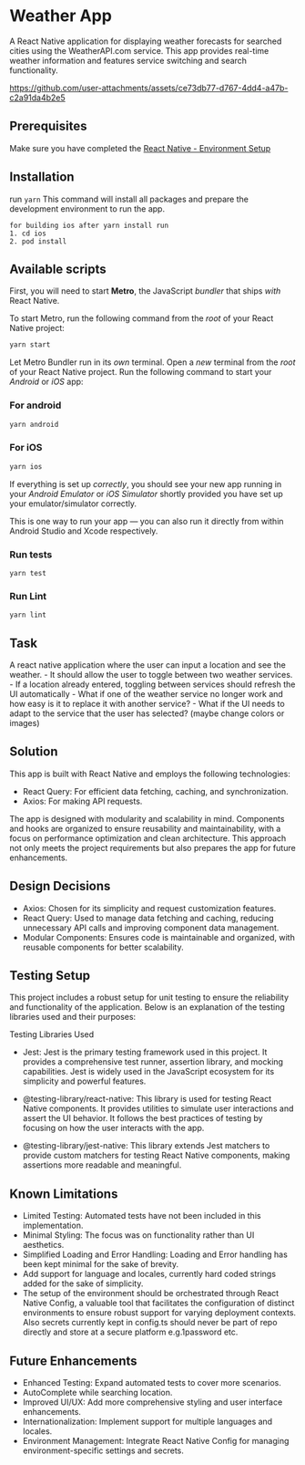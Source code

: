 # Weather App

A React Native application for displaying weather forecasts for searched cities using the WeatherAPI.com service. This app provides real-time weather information and features service switching and search functionality.


https://github.com/user-attachments/assets/ce73db77-d767-4dd4-a47b-c2a91da4b2e5



## Prerequisites

Make sure you have completed the [React Native - Environment Setup](https://reactnative.dev/docs/environment-setup)

## Installation

run `yarn`
This command will install all packages and prepare the development environment to run the app.

```
for building ios after yarn install run
1. cd ios
2. pod install
```

## Available scripts

First, you will need to start **Metro**, the JavaScript _bundler_ that ships _with_ React Native.

To start Metro, run the following command from the _root_ of your React Native project:

```bash
yarn start
```

Let Metro Bundler run in its _own_ terminal. Open a _new_ terminal from the _root_ of your React Native project. Run the following command to start your _Android_ or _iOS_ app:

### For android

```bash
yarn android
```

### For iOS

```bash
yarn ios
```

If everything is set up _correctly_, you should see your new app running in your _Android Emulator_ or _iOS Simulator_ shortly provided you have set up your emulator/simulator correctly.

This is one way to run your app — you can also run it directly from within Android Studio and Xcode respectively.

### Run tests

```
yarn test
```

### Run Lint

```
yarn lint
```

## Task

A react native application where the user can input a location and see the weather.
    - It should allow the user to toggle between two weather services.
    - If a location already entered, toggling between services should refresh the UI automatically
    - What if one of the weather service no longer work and how easy is it to replace it with another service?
    - What if the UI needs to adapt to the service that the user has selected? (maybe change colors or images)


## Solution

This app is built with React Native and employs the following technologies:

- React Query: For efficient data fetching, caching, and synchronization.
- Axios: For making API requests.

The app is designed with modularity and scalability in mind. Components and hooks are organized to ensure reusability and maintainability, with a focus on performance optimization and clean architecture. This approach not only meets the project requirements but also prepares the app for future enhancements.

## Design Decisions

- Axios: Chosen for its simplicity and request customization features.
- React Query: Used to manage data fetching and caching, reducing unnecessary API calls and improving component data management.
- Modular Components: Ensures code is maintainable and organized, with reusable components for better scalability.

## Testing Setup

This project includes a robust setup for unit testing to ensure the reliability and functionality of the application. Below is an explanation of the testing libraries used and their purposes:

Testing Libraries Used
- Jest: Jest is the primary testing framework used in this project. It provides a comprehensive test runner, assertion library, and mocking capabilities. Jest is widely used in the JavaScript ecosystem for its simplicity and powerful features.

- @testing-library/react-native: This library is used for testing React Native components. It provides utilities to simulate user interactions and assert the UI behavior. It follows the best practices of testing by focusing on how the user interacts with the app.

- @testing-library/jest-native: This library extends Jest matchers to provide custom matchers for testing React Native components, making assertions more readable and meaningful.

## Known Limitations

- Limited Testing: Automated tests have not been included in this implementation.
- Minimal Styling: The focus was on functionality rather than UI aesthetics.
- Simplified Loading and Error Handling: Loading and Error handling has been kept minimal for the sake of brevity.
- Add support for language and locales, currently hard coded strings added for the sake of simplicity.
- The setup of the environment should be orchestrated through React Native Config, a valuable tool that facilitates the configuration of distinct environments to ensure robust support for varying deployment contexts. Also secrets currently kept in config.ts should never be part of repo directly and store at a secure platform e.g.1password etc.

## Future Enhancements

- Enhanced Testing: Expand automated tests to cover more scenarios.
- AutoComplete while searching location.
- Improved UI/UX: Add more comprehensive styling and user interface enhancements.
- Internationalization: Implement support for multiple languages and locales.
- Environment Management: Integrate React Native Config for managing environment-specific settings and secrets.
